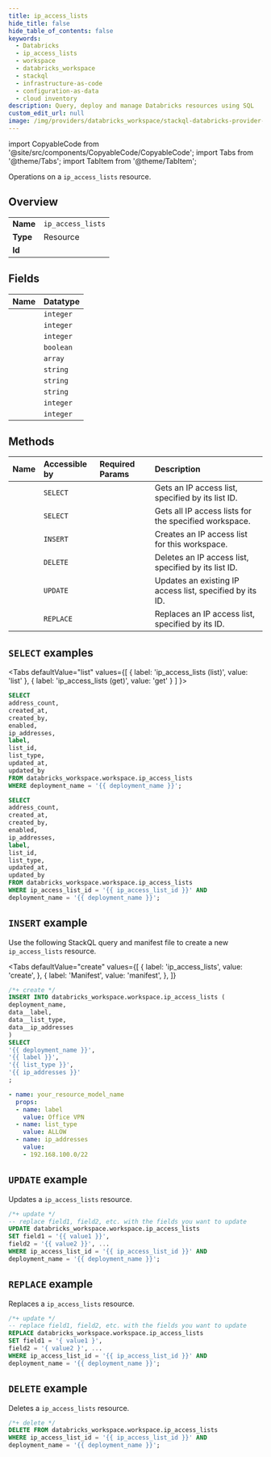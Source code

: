 ```yaml
---
title: ip_access_lists
hide_title: false
hide_table_of_contents: false
keywords:
  - Databricks
  - ip_access_lists
  - workspace
  - databricks_workspace
  - stackql
  - infrastructure-as-code
  - configuration-as-data
  - cloud inventory
description: Query, deploy and manage Databricks resources using SQL
custom_edit_url: null
image: /img/providers/databricks_workspace/stackql-databricks-provider-featured-image.png
---
```


import CopyableCode from '@site/src/components/CopyableCode/CopyableCode';
import Tabs from '@theme/Tabs';
import TabItem from '@theme/TabItem';

Operations on a <code>ip_access_lists</code> resource.  

## Overview
<table><tbody>
<tr><td><b>Name</b></td><td><code>ip_access_lists</code></td></tr>
<tr><td><b>Type</b></td><td>Resource</td></tr>
<tr><td><b>Id</b></td><td><CopyableCode code="databricks_workspace.workspace.ip_access_lists" /></td></tr>
</tbody></table>

## Fields
| Name | Datatype |
|:-----|:---------|
| <CopyableCode code="address_count" /> | `integer` |
| <CopyableCode code="created_at" /> | `integer` |
| <CopyableCode code="created_by" /> | `integer` |
| <CopyableCode code="enabled" /> | `boolean` |
| <CopyableCode code="ip_addresses" /> | `array` |
| <CopyableCode code="label" /> | `string` |
| <CopyableCode code="list_id" /> | `string` |
| <CopyableCode code="list_type" /> | `string` |
| <CopyableCode code="updated_at" /> | `integer` |
| <CopyableCode code="updated_by" /> | `integer` |

## Methods
| Name | Accessible by | Required Params | Description |
|:-----|:--------------|:----------------|:------------|
| <CopyableCode code="get" /> | `SELECT` | <CopyableCode code="ip_access_list_id, deployment_name" /> | Gets an IP access list, specified by its list ID. |
| <CopyableCode code="list" /> | `SELECT` | <CopyableCode code="deployment_name" /> | Gets all IP access lists for the specified workspace. |
| <CopyableCode code="create" /> | `INSERT` | <CopyableCode code="deployment_name" /> | Creates an IP access list for this workspace. |
| <CopyableCode code="delete" /> | `DELETE` | <CopyableCode code="ip_access_list_id, deployment_name" /> | Deletes an IP access list, specified by its list ID. |
| <CopyableCode code="update" /> | `UPDATE` | <CopyableCode code="ip_access_list_id, deployment_name" /> | Updates an existing IP access list, specified by its ID. |
| <CopyableCode code="replace" /> | `REPLACE` | <CopyableCode code="ip_access_list_id, deployment_name" /> | Replaces an IP access list, specified by its ID. |

## `SELECT` examples

<Tabs
    defaultValue="list"
    values={[
        { label: 'ip_access_lists (list)', value: 'list' },
        { label: 'ip_access_lists (get)', value: 'get' }
    ]
}>
<TabItem value="list">

```sql
SELECT
address_count,
created_at,
created_by,
enabled,
ip_addresses,
label,
list_id,
list_type,
updated_at,
updated_by
FROM databricks_workspace.workspace.ip_access_lists
WHERE deployment_name = '{{ deployment_name }}';
```

</TabItem>
<TabItem value="get">

```sql
SELECT
address_count,
created_at,
created_by,
enabled,
ip_addresses,
label,
list_id,
list_type,
updated_at,
updated_by
FROM databricks_workspace.workspace.ip_access_lists
WHERE ip_access_list_id = '{{ ip_access_list_id }}' AND
deployment_name = '{{ deployment_name }}';
```

</TabItem>
</Tabs>

## `INSERT` example

Use the following StackQL query and manifest file to create a new <code>ip_access_lists</code> resource.

<Tabs
    defaultValue="create"
    values={[
        { label: 'ip_access_lists', value: 'create', },
        { label: 'Manifest', value: 'manifest', },
    ]}
>
<TabItem value="create">

```sql
/*+ create */
INSERT INTO databricks_workspace.workspace.ip_access_lists (
deployment_name,
data__label,
data__list_type,
data__ip_addresses
)
SELECT 
'{{ deployment_name }}',
'{{ label }}',
'{{ list_type }}',
'{{ ip_addresses }}'
;
```

</TabItem>
<TabItem value="manifest">

```yaml
- name: your_resource_model_name
  props:
  - name: label
    value: Office VPN
  - name: list_type
    value: ALLOW
  - name: ip_addresses
    value:
    - 192.168.100.0/22

```

</TabItem>
</Tabs>

## `UPDATE` example

Updates a <code>ip_access_lists</code> resource.

```sql
/*+ update */
-- replace field1, field2, etc. with the fields you want to update        
UPDATE databricks_workspace.workspace.ip_access_lists
SET field1 = '{{ value1 }}',
field2 = '{{ value2 }}', ...
WHERE ip_access_list_id = '{{ ip_access_list_id }}' AND
deployment_name = '{{ deployment_name }}';
```

## `REPLACE` example

Replaces a <code>ip_access_lists</code> resource.

```sql
/*+ update */
-- replace field1, field2, etc. with the fields you want to update
REPLACE databricks_workspace.workspace.ip_access_lists
SET field1 = '{ value1 }',
field2 = '{ value2 }', ...
WHERE ip_access_list_id = '{{ ip_access_list_id }}' AND
deployment_name = '{{ deployment_name }}';
```

## `DELETE` example

Deletes a <code>ip_access_lists</code> resource.

```sql
/*+ delete */
DELETE FROM databricks_workspace.workspace.ip_access_lists
WHERE ip_access_list_id = '{{ ip_access_list_id }}' AND
deployment_name = '{{ deployment_name }}';
```
